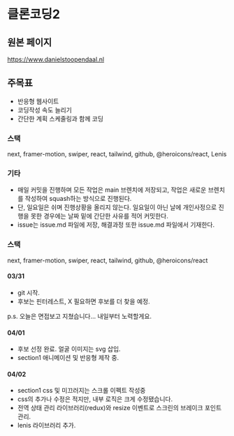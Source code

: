 # 클론코딩2

## 원본 페이지

https://www.danielstoopendaal.nl

## 주목표

- 반응형 웹사이트
- 코딩작성 속도 늘리기
- 간단한 계획 스케줄링과 함께 코딩

### 스택

next, framer-motion, swiper, react, tailwind, github, @heroicons/react, Lenis

### 기타

- 매일 커밋을 진행하며 모든 작업은 main 브렌치에 저장되고, 작업은 새로운 브렌치를 작성하여 squash하는 방식으로 진행된다.
- 단, 일요일은 쉬며 진행상황을 올리지 않는다. 일요일이 아닌 날에 개인사정으로 진행을 못한 경우에는 날짜 밑에 간단한 사유를 적어 커밋한다.
- issue는 issue.md 파일에 저장, 해결과정 또한 issue.md 파일에서 기재한다.

### 스택

next, framer-motion, swiper, react, tailwind, github, @heroicons/react

#### 03/31

- git 시작.
- 후보는 핀터레스트, X 필요하면 후보를 더 찾을 예정.

p.s. 오늘은 면접보고 지쳤습니다... 내일부터 노력할게요.

#### 04/01

- 후보 선정 완료. 얼굴 이미지는 svg 삽입.
- section1 애니메이션 및 반응형 제작 중.

#### 04/02

- section1 css 및 미끄러지는 스크롤 이펙트 작성중
- css의 추가나 수정은 적지만, 내부 로직은 크게 수정됐습니다.
- 전역 상태 관리 라이브러리(redux)와 resize 이벤트로 스크린의 브레이크 포인트 관리.
- lenis 라이브러리 추가.
